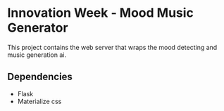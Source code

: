 # Innovation Week - Mood Music Generator

This project contains the web server that wraps the mood detecting
and music generation ai.

## Dependencies

- Flask
- Materialize css
